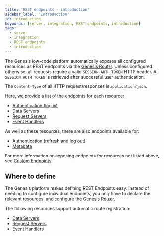 ```yaml
---
title: 'REST endpoints - introduction'
sidebar_label: 'Introduction'
id: introduction
keywords: [server, integration, REST endpoints, introduction]
tags:
  - server
  - integration
  - REST endpoints
  - introduction
---
```


The Genesis low-code platform automatically exposes all configured resources as REST endpoints via the [Genesis Router](../../../../server/configuring-runtime/genesis-router/). Unless configured otherwise, all requests require a valid `SESSION_AUTH_TOKEN` HTTP header. A `SESSION_AUTH_TOKEN` is retrieved after successful user authentication.

The `Content-Type` of all HTTP request/responses is `application/json`.

Here, we provide a list of the endpoints for each resource:
* [Authentication (log in)](../../../../server/integration/rest-endpoints/basics/#authentication)
* [Data Servers](../../../../server/integration/rest-endpoints/basics/#data-servers)
* [Request Servers](../../../../server/integration/rest-endpoints/basics/#request-server)
* [Event Handlers](../../../../server/integration/rest-endpoints/basics/#event-handler)

As well as these resources, there are also endpoints available for:
* [Authentication (refresh and log out)](../../../../server/integration/rest-endpoints/advanced/#authentication)
* [Metadata](../../../../server/integration/rest-endpoints/advanced/#metadata)

For more information on exposing endpoints for resources not listed above, see [Custom Endpoints](../../../../server/integration/custom-endpoints/introduction/).


## Where to define
The Genesis platform makes defining REST Endpoints easy. Instead of needing to configure individual endpoints, you only have to declare the relevant resources, and configure the [Genesis Router](../../../../server/configuring-runtime/genesis-router/).

The following resources support automatic route registration:
* [Data Servers](../../../../server/data-server/introduction/)
* [Request Servers](../../../../server/request-server/introduction/)
* [Event Handlers](../../../../server/event-handler/introduction/)